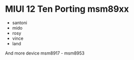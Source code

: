 # MIUI 12 Ten Porting msm89xx
- santoni
- mido
- rosy
- vince
- land

And more device msm8917 - msm8953
